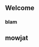 ## Welcome

### blam

## mowjat

<script type="text/javascript" src="three.js"></script>
<script type="text/javascript" src="jquery.min.js"></script>
<script type="text/javascript" src="three_viewer.js"></script>
<div class="three_viewer" three_json="pointset_test.json" three_shadow="false" three_origin="5,5,5" three_scale=".2"></div>
